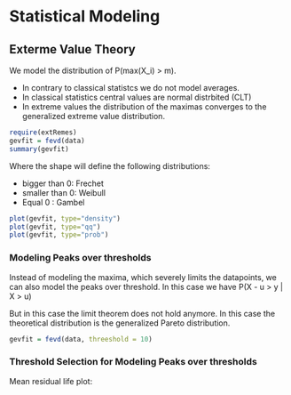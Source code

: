 # Statistical Modeling

## Exterme Value Theory

We model the distribution of P(max(X_i) > m).
- In contrary to classical statistcs we do not model averages.
- In classical statistics central values are normal distrbited (CLT)
- In extreme values the distribution of the maximas converges to the generalized extreme value distribution.

````R
require(extRemes) 
gevfit = fevd(data)
summary(gevfit)
````

Where the shape will define the following distributions:
- bigger than 0: Frechet
- smaller than 0: Weibull
- Equal 0 : Gambel

````R
plot(gevfit, type="density")
plot(gevfit, type="qq")
plot(gevfit, type="prob")


````

### Modeling Peaks over thresholds

Instead of modeling the maxima, which severely limits the datapoints, we can also model the peaks over threshold. In this case we have P(X - u > y | X > u)

But in this case the limit theorem does not hold anymore. In this case the theoretical distribution is the generalized Pareto distribution.

```R
gevfit = fevd(data, threeshold = 10)
````


### Threshold Selection for Modeling Peaks over thresholds

Mean residual life plot:
